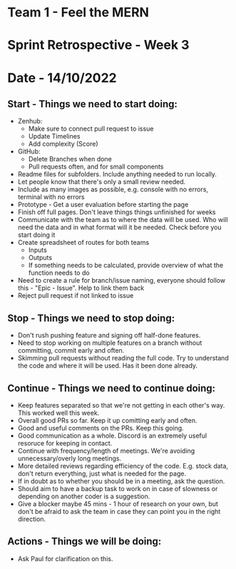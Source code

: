 # Team 1 - Feel the MERN
# Sprint Retrospective - Week 3 
# Date - 14/10/2022


## **Start - Things we need to start doing:**
- Zenhub:
  - Make sure to connect pull request to issue
  - Update Timelines
  - Add complexity (Score)
- GitHub:
  - Delete Branches when done
  - Pull requests often, and for small components
- Readme files for subfolders. Include anything needed to run locally.
- Let people know that there's only a small review needed.
- Include as many images as possible, e.g. console with no errors, terminal with no errors
- Prototype - Get a user evaluation before starting the page
- Finish off full pages. Don't leave things things unfinished for weeks
- Communicate with the team as to where the data will be used. Who will need the data and in what format will it be needed. Check before you start doing it
- Create spreadsheet of routes for both teams
  - Inputs
  - Outputs
  - If something needs to be calculated, provide overview of what the function needs to do
- Need to create a rule for branch/issue naming, everyone should follow this - "Epic - Issue". Help to link them back
- Reject pull request if not linked to issue


## **Stop - Things we need to stop doing:**
- Don't rush pushing feature and signing off half-done features. 
- Need to stop working on multiple features on a branch without committing, commit early and often.
- Skimming pull requests without reading the full code. Try to understand the code and where it will be used. Has it been done already.


## **Continue - Things we need to continue doing:**
- Keep features separated so that we're not getting in each other's way. This worked well this week.
- Overall good PRs so far. Keep it up comitting early and often.
- Good and useful comments on the PRs. Keep this going.
- Good communication as a whole. Discord is an extremely useful resoruce for keeping in contact.
- Continue with frequency/length of meetings. We're avoiding unnecessary/overly long meetings.
- More detailed reviews regarding efficiency of the code. E.g. stock data, don't return everything, just what is needed for the page.
- If in doubt as to whether you should be in a meeting, ask the question.
- Should aim to have a backup task to work on in case of slowness or depending on another coder is a suggestion.
- Give a blocker maybe 45 mins - 1 hour of research on your own, but don't be afraid to ask the team in case they can point you in the right direction.


## **Actions - Things we will be doing:**
- Ask Paul for clarification on this.